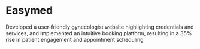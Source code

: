 # Easymed
Developed a user-friendly gynecologist website highlighting credentials and services, and implemented an intuitive booking platform, resulting in a 35% rise in patient engagement and appointment scheduling
